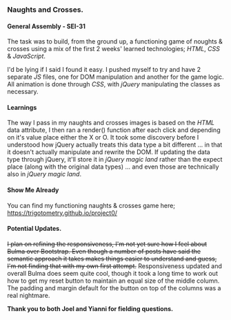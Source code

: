 ### **Naughts and Crosses.**

#### General Assembly - SEI-31

The task was to build, from the ground up, a functioning game of noughts & crosses using a mix of the first 2 weeks' learned technologies; *HTML*, *CSS* & *JavaScript*.

I'd be lying if I said I found it easy. I pushed myself to try and have 2 separate *JS* files, one for DOM manipulation and another for the game logic. All animation is done through *CSS*, with *jQuery* manipulating the classes as necessary.

#### **Learnings**
The way I pass in my naughts and crosses images is based on the *HTML* data attribute, I then ran a render() function after each click and depending on it's value place either the X or O. It took some discovery before I understood how jQuery actually treats this data type a bit different ... in that it doesn't actually manipulate and rewrite the DOM. If updating the data type through jQuery, it'll store it in *jQuery magic land* rather than the expect place (along with the original data types) ... and even those are technically also in *jQuery magic land*.

#### **Show Me Already**
You can find my functioning naughts & crosses game here; https://trigotometry.github.io/project0/

#### **Potential Updates.**
~~I plan on refining the responsiveness, I'm not yet sure how I feel about Bulma over Bootstrap. Even though a number of posts have said the semantic approach it takes makes things easier to understand and guess, I'm not finding that with my own first attempt.~~
Responsiveness updated and overall Bulma does seem quite cool, though it took a long time to work out how to get my reset button to maintain an equal size of the middle column. The padding and margin default for the button on top of the columns was a real nightmare.

**Thank you to both Joel and Yianni for fielding questions.**
